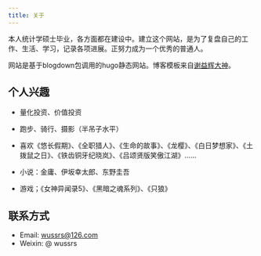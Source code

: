 ```yaml
---
title: 关于
---
```


本人统计学硕士毕业，各方面都在建设中。建立这个网站，是为了复盘自己的工作、生活、学习，记录各项进展。正努力成为一个优秀的普通人。

网站是基于blogdown包调用的hugo静态网站。博客模板来自[谢益辉大神](https://xmin.yihui.name/)。

## 个人兴趣

* 量化投资、价值投资

* 跑步、骑行、摄影（半吊子水平）

* 喜欢《悠长假期》、《全职猎人》、《生命的故事》、《龙樱》、《白日梦想家》、《土拨鼠之日》、《铁齿铜牙纪晓岚》、《吕颂贤版笑傲江湖》......

* 小说：金庸、伊坂幸太郎、东野圭吾

* 游戏；《女神异闻录5》、《黑暗之魂系列》、《只狼》

## 联系方式

* Email: wussrs@126.com
* Weixin: @ wussrs
